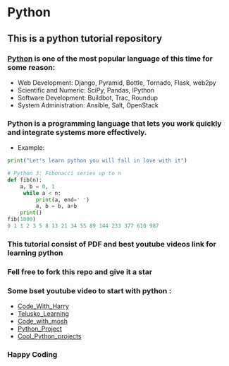 # Python
## This is a python tutorial repository
### [Python](https://www.python.org/) is one of the most popular language of this time for some reason:
- Web Development: Django, Pyramid, Bottle, Tornado, Flask, web2py
- Scientific and Numeric: SciPy, Pandas, IPython
- Software Development: Buildbot, Trac, Roundup
- System Administration: Ansible, Salt, OpenStack
### Python is a programming language that lets you work quickly and integrate systems more effectively.
- Example:

```python
print("Let's learn python you will fall in love with it")
```
```python
# Python 3: Fibonacci series up to n
def fib(n):
    a, b = 0, 1
     while a < n:
         print(a, end=' ')
         a, b = b, a+b
    print()
fib(1000)
0 1 1 2 3 5 8 13 21 34 55 89 144 233 377 610 987
```
### This tutorial consist of PDF and best youtube videos link for learning python
### Fell free to fork this repo and give it a star
### Some bset youtube video to start with python :
- [Code_With_Harry](https://www.youtube.com/playlist?list=PLu0W_9lII9agICnT8t4iYVSZ3eykIAOME)
- [Telusko_Learning](https://www.youtube.com/watch?v=QXeEoD0pB3E&list=PLsyeobzWxl7poL9JTVyndKe62ieoN-MZ3)
- [Code_with_mosh](https://www.youtube.com/watch?v=_uQrJ0TkZlc&t=15057s)
- [Python_Project](https://www.youtube.com/watch?v=_ZqAVck-WeM)
- [Cool_Python_projects](https://www.youtube.com/watch?v=OhP-eKYBaNs&list=PL288dDBJtFXCApnk8UTDHPTQnhDW-3CX2)

### Happy Coding 
